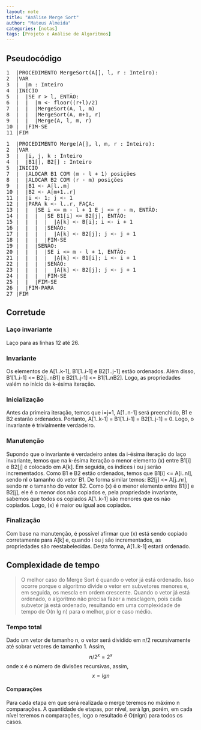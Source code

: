 ```yaml
---
layout: note
title: "Análise Merge Sort"
author: "Mateus Almeida"
categories: [notas]
tags: [Projeto e Análise de Algoritmos]
---
```


## Pseudocódigo

<pre class="responsive-latex">
1  |PROCEDIMENTO MergeSort(A[], l, r : Inteiro):
2  |VAR
3  |  |m : Inteiro
4  |INICIO
5  |  |SE r > l, ENTÃO:
6  |  |  |m <- floor((r+l)/2)
7  |  |  |MergeSort(A, l, m)
8  |  |  |MergeSort(A, m+1, r)
9  |  |  |Merge(A, l, m, r)
10 |  |FIM-SE
11 |FIM
</pre>

<pre class="responsive-latex">
1  |PROCEDIMENTO Merge(A[], l, m, r : Inteiro):
2  |VAR
3  |  |i, j, k : Inteiro
4  |  |B1[], B2[] : Inteiro
5  |INICIO
7  |  |ALOCAR B1 COM (m - l + 1) posições
8  |  |ALOCAR B2 COM (r - m) posições
9  |  |B1 <- A[l..m]
10 |  |B2 <- A[m+1..r]
11 |  |i <- 1; j <- 1
12 |  |PARA k <- l..r, FAÇA:
13 |  |  |SE i <= m - l + 1 E j <= r - m, ENTÃO:
14 |  |  |  |SE B1[i] <= B2[j], ENTÃO:
15 |  |  |  |  |A[k] <- B[i]; i <- i + 1
16 |  |  |  |SENÃO:
17 |  |  |  |  |A[k] <- B2[j]; j <- j + 1
18 |  |  |  |FIM-SE
19 |  |  |SENÃO:
20 |  |  |  |SE i <= m - l + 1, ENTÃO:
21 |  |  |  |  |A[k] <- B1[i]; i <- i + 1
22 |  |  |  |SENÃO:
23 |  |  |  |  |A[k] <- B2[j]; j <- j + 1
24 |  |  |  |FIM-SE
25 |  |  |FIM-SE
26 |  |FIM-PARA
27 |FIM
</pre>

## Corretude

### Laço invariante
Laço para as linhas 12 até 26.

### Invariante
Os elementos de A[1..k-1], B1[1..i-1] e B2[1..j-1] estão ordenados. Além disso, B1[1..i-1] <= B2[j..nB1] e B2[1..j-1] <= B1[1..nB2]. Logo, as propriedades valém no início da k-ésima iteração.

### Inicialização
Antes da primeira iteração, temos que i=j=1, A[1..n-1] será preenchido, B1 e B2 estarão ordenados. Portanto, A[1..k-1] = B1[1..i-1] = B2[1..j-1] = 0. Logo, o invariante é trivialmente verdadeiro.

### Manutenção
Supondo que o invariante é verdadeiro antes da i-ésima iteração do laço invariante, temos que na k-ésima iteração o menor elemento (x) entre B1[i] e B2[j] é colocado em A[k]. Em seguida, os índices i ou j serão incrementados. Como B1 e B2 estão ordenados, temos que B1[i] <= A[i..nl], sendo nl o tamanho do vetor B1. De forma similar temos: B2[j] <= A[j..nr], sendo nr o tamanho do vetor B2. Como (x) é o menor elemento entre B1[i] e B2[j], ele é o menor dos não copiados e, pela propriedade invariante, sabemos que todos os copiados A[1..k-1] são menores que os não copiados. Logo, (x) é maior ou igual aos copiados.

### Finalização
Com base na manutenção, é possível afirmar que (x) está sendo copiado corretamente para A[k] e, quando i ou j são incrementados, as propriedades são reestabelecidas. Desta forma, A[1..k-1] estará ordenado.

## Complexidade de tempo
>O melhor caso do Merge Sort é quando o vetor já está ordenado. Isso ocorre porque o algoritmo divide o vetor em subvetores menores e, em seguida, os mescla em ordem crescente. Quando o vetor já está ordenado, o algoritmo não precisa fazer a mesclagem, pois cada subvetor já está ordenado, resultando em uma complexidade de tempo de O(n lg n) para o melhor, pior e caso médio.

### Tempo total

Dado um vetor de tamanho n, o vetor será dividido em n/2 recursivamente até sobrar vetores de tamanho 1. Assim, $$n/2^{x} = 2^{x}$$ onde x é o número de divisões recursivas, assim, $$x=lgn$$

#### Comparações

Para cada etapa em que será realizada o merge teremos no máximo n comparações. A quantidade de etapas, por nível, será lgn, porém, em cada nível teremos n comparações, logo o resultado é O(nlgn) para todos os casos.